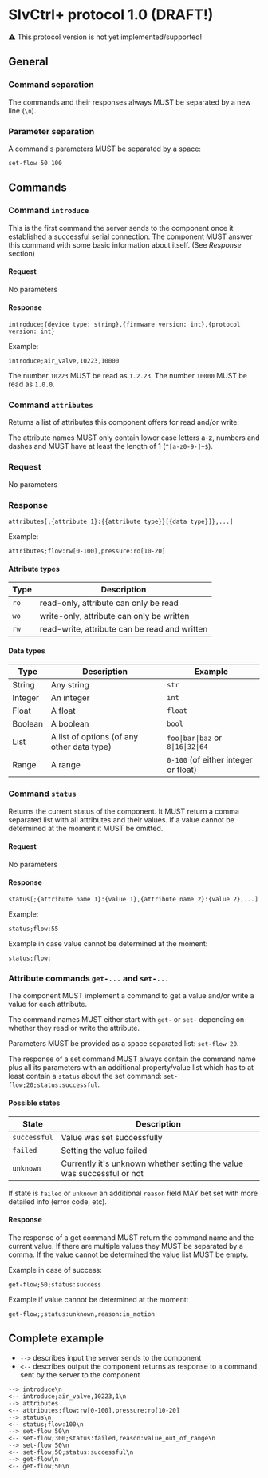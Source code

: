 # SlvCtrl+ protocol 1.0 (DRAFT!)

:warning: This protocol version is not yet implemented/supported!

## General
### Command separation
The commands and their responses always MUST be separated by a new line (`\n`).


### Parameter separation
A command's parameters MUST be separated by a space:
```
set-flow 50 100
```

## Commands
### Command `introduce`
This is the first command the server sends to the component once it established a successful serial connection.
The component MUST answer this command with some basic information about itself. (See *Response* section)

#### Request
No parameters

#### Response
```
introduce;{device type: string},{firmware version: int},{protocol version: int}
```

Example: 
```
introduce;air_valve,10223,10000
```

The number `10223` MUST be read as `1.2.23`.
The number `10000` MUST be read as `1.0.0`.

### Command `attributes`
Returns a list of attributes this component offers for read and/or write.

The attribute names MUST only contain lower case letters a-z, numbers and dashes and MUST have at least the length
of 1 (`^[a-z0-9-]+$`).

### Request
No parameters

### Response
```
attributes[;{attribute 1}:{{attribute type}}[{data type}]},...]
```

Example:
```
attributes;flow:rw[0-100],pressure:ro[10-20]
```

#### Attribute types
| Type   | Description |
|--------|-------------|
| `ro`   | read-only, attribute can only be read |
| `wo`   | write-only, attribute can only be written |
| `rw`   | read-write, attribute can be read and written |

#### Data types
| Type   | Description | Example |
|--------|-------------|---------|
| String  | Any string  | `str` |
| Integer | An integer | `int` |
| Float   | A float | `float` |
| Boolean | A boolean | `bool` |
| List    | A list of options (of any other data type) | <code>foo&#124;bar&#124;baz</code> or <code>8&#124;16&#124;32&#124;64</code> |
| Range   | A range | `0-100` (of either integer or float) |

### Command `status`
Returns the current status of the component. It MUST return a comma separated list with all attributes and their values.
If a value cannot be determined at the moment it MUST be omitted.

#### Request
No parameters

#### Response
```
status[;{attribute name 1}:{value 1},{attribute name 2}:{value 2},...]
```

Example:
```
status;flow:55
```

Example in case value cannot be determined at the moment:
```
status;flow:
```

### Attribute commands `get-...` and `set-...`
The component MUST implement a command to get a value and/or write a value for each attribute.

The command names MUST either start with `get-` or `set-` depending on whether they read or write the attribute.

Parameters MUST be provided as a space separated list: `set-flow 20`.

The response of a set command MUST always contain the command name plus all its parameters with an additional 
property/value list which has to at least contain a `status` about the set command: `set-flow;20;status:successful`.

#### Possible states
| State  | Description |
|--------|-------------|
| `successful` | Value was set successfully |
| `failed`     | Setting the value failed |
| `unknown`    | Currently it's unknown whether setting the value was successful or not |

If state is `failed` or `unknown` an additional `reason` field MAY bet set with more detailed info (error code, etc).

#### Response
The response of a get command MUST return the command name and the current value. If there are multiple values they
MUST be separated by a comma. If the value cannot be determined the value list MUST be empty.

Example in case of success:
```
get-flow;50;status:success
```

Example if value cannot be determined at the moment:
```
get-flow;;status:unknown,reason:in_motion
```

## Complete example
* `-->` describes input the server sends to the component
* `<--` describes output the component returns as response to a command sent by the server to the component

```
--> introduce\n
<-- introduce;air_valve,10223,1\n
--> attributes
<-- attributes;flow:rw[0-100],pressure:ro[10-20]
--> status\n
<-- status;flow:100\n
--> set-flow 50\n
<-- set-flow;300;status:failed,reason:value_out_of_range\n
--> set-flow 50\n
<-- set-flow;50;status:successful\n
--> get-flow\n
<-- get-flow;50\n
```